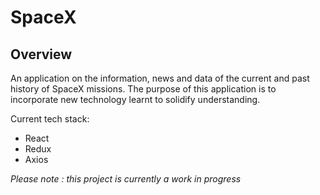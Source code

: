 # SpaceX

## Overview

 An application on the information, news and data of the current and past history of SpaceX missions. The purpose of this application is to incorporate new technology learnt to solidify understanding.
 
 Current tech stack:
 - React
 - Redux
 - Axios
 
 
 *Please note : this project is currently a work in progress*

